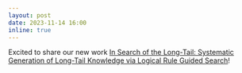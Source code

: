```yaml
---
layout: post
date: 2023-11-14 16:00
inline: true
---
```


Excited to share our new work [In Search of the Long-Tail: Systematic Generation of Long-Tail Knowledge via Logical Rule Guided Search](https://arxiv.org/pdf/2311.07237.pdf)!